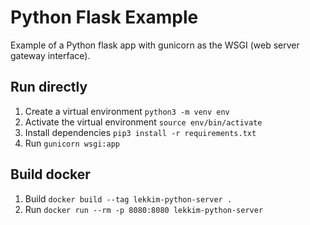 # Python Flask Example
Example of a Python flask app with gunicorn as the WSGI (web server gateway interface).

## Run directly
1. Create a virtual environment `python3 -m venv env`
2. Activate the virtual environment `source env/bin/activate`
3. Install dependencies `pip3 install -r requirements.txt`
4. Run `gunicorn wsgi:app`

## Build docker
1. Build `docker build --tag lekkim-python-server .`
2. Run `docker run --rm -p 8080:8080 lekkim-python-server`


